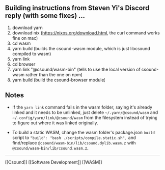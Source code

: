 ## Building instructions from Steven Yi's Discord reply (with some fixes) ...
1. download yarn
2. download nix (https://nixos.org/download.html, the curl command works fine on mac)
3. cd wasm
4. yarn build (builds the csound-wasm module, which is just libcsound compiled to wasm)
5. yarn link
6. cd browser
7. yarn link "@csound/wasm-bin" (tells to use the local version of csound-wasm rather than the one on npm)
8. yarn build (build the csound-browser module)

## Notes

- If the `yarn link` command fails in the wasm folder, saying it's already linked and it needs to be unlinked, just delete `~/.yarn/@csound/wasm` and `~/.config/yarn/link/@csound/wasm` from the filesystem instead of trying to figure out where it was linked originally.

- To build a static WASM, change the wasm folder's package.json `build` script to `"build": "bash ./scripts/compile.static.sh",` and find/replace `@csound/wasm-bin/lib/csound.dylib.wasm.z` with `@csound/wasm-bin/lib/csound.wasm.z`.

---

[[Csound]]
[[Software Development]]
[[WASM]]